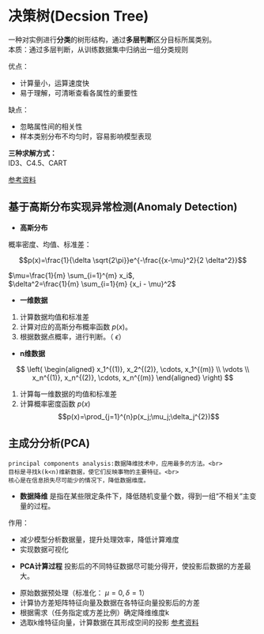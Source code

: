 # 决策树(Decsion Tree)

一种对实例进行**分类**的树形结构，通过**多层判断**区分目标所属类别。  
本质：通过多层判断，从训练数据集中归纳出一组分类规则

优点：
- 计算量小，运算速度快
- 易于理解，可清晰查看各属性的重要性

缺点：
- 忽略属性间的相关性
- 样本类别分布不均匀时，容易影响模型表现


**三种求解方式：**  
ID3、C4.5、CART

[参考资料](https://www.cnblogs.com/callyblog/p/9724823.html)  

## 基于高斯分布实现异常检测(Anomaly Detection)

- **高斯分布**

概率密度、均值、标准差：

 $$p(x)=\frac{1}{\delta \sqrt{2\pi}}e^{-\frac{{x-\mu}^2}{2 \delta^2}}$$

 $\mu=\frac{1}{m} \sum_{i=1}^{m} x_i$,  
 $\delta^2=\frac{1}{m} \sum_{i=1}{m} {x_i - \mu}^2$  

- **一维数据**
1. 计算数据均值和标准差
2. 计算对应的高斯分布概率函数 $p(x)$。
3. 根据数据点概率，进行判断。（ $\epsilon$）

- **n维数据**


$$ 
\left( 
\begin{aligned}
x_1^{(1)}, x_2^{(2)}, \cdots, x_1^{(m)} \\
   \vdots   \\
x_n^{(1)}, x_n^{(2)}, \cdots, x_n^{(m)} 
\end{aligned}
\right)
$$  

1. 计算每一维数据的均值和标准差
2. 计算概率密度函数 $p(x)$
$$p(x)=\prod_{j=1}^{n}p(x_j;\mu_j;\delta_j^{2})$$

## 主成分分析(PCA)
    principal components analysis:数据降维技术中，应用最多的方法。<br>
    目标是寻找k(k<n)维新数据，使它们反映事物的主要特征。<br>
    核心是在信息损失尽可能少的情况下，降低数据维度。

- **数据降维**
是指在某些限定条件下，降低随机变量个数，得到一组“不相关”主变量的过程。

作用：  
+ 减少模型分析数据量，提升处理效率，降低计算难度
+ 实现数据可视化

- **PCA计算过程**
投影后的不同特征数据尽可能分得开，使投影后数据的方差最大。

* 原始数据预处理（标准化： $\mu=0,\delta=1$）
* 计算协方差矩阵特征向量及数据在各特征向量投影后的方差
* 根据需求（任务指定或方差比例）确定降维维度k
* 选取k维特征向量，计算数据在其形成空间的投影
[参考资料](https://www.imooc.com/article/36272)



















